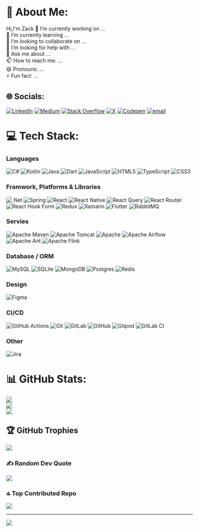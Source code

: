 # 💫 About Me:
 Hi,I'm Zack
 🔭 I’m currently working on ...<br> 
 🌱 I’m currently learning ...<br> 
 👯 I’m looking to collaborate on ...<br> 
 🤔 I’m looking for help with ...<br> 
 💬 Ask me about ...<br> 
 📫 How to reach me: ...<br> 
 😄 Pronouns: ...<br> 
 ⚡ Fun fact: ...


## 🌐 Socials:
[![LinkedIn](https://img.shields.io/badge/LinkedIn-%230077B5.svg?logo=linkedin&logoColor=white)](https://linkedin.com/in/ZK-HG) 
[![Medium](https://img.shields.io/badge/Medium-12100E?logo=medium&logoColor=white)](https://medium.com/@a58589961221) 
[![Stack Overflow](https://img.shields.io/badge/-Stackoverflow-FE7A16?logo=stack-overflow&logoColor=white)](https://stackoverflow.com/users/29948519) 
[![X](https://img.shields.io/badge/X-black.svg?logo=X&logoColor=white)](https://x.com/ZK_H_) 
[![Codepen](https://img.shields.io/badge/Codepen-000000?logo=codepen&logoColor=white)](https://codepen.io/ufibpkza-the-looper) [![email](https://img.shields.io/badge/Email-D14836?logo=gmail&logoColor=white)](mailto:a58589961221@gmail.com) 

# 💻 Tech Stack:
### Languages
![C#](https://img.shields.io/badge/c%23-%23239120.svg?style=flat&logo=csharp&logoColor=white) 
![Kotlin](https://img.shields.io/badge/kotlin-%237F52FF.svg?style=flat&logo=kotlin&logoColor=white) 
![Java](https://img.shields.io/badge/java-%23ED8B00.svg?style=flat&logo=openjdk&logoColor=white)
![Dart](https://img.shields.io/badge/dart-%230175C2.svg?style=flat&logo=dart&logoColor=white) 
![JavaScript](https://img.shields.io/badge/javascript-%23323330.svg?style=flat&logo=javascript&logoColor=%23F7DF1E) 
![HTML5](https://img.shields.io/badge/html5-%23E34F26.svg?style=flat&logo=html5&logoColor=white) 
![TypeScript](https://img.shields.io/badge/typescript-%23007ACC.svg?style=flat&logo=typescript&logoColor=white) 
![CSS3](https://img.shields.io/badge/css3-%231572B6.svg?style=flat&logo=css3&logoColor=white) 
### Framwork, Platforms & Libraries
![.Net](https://img.shields.io/badge/.NET-5C2D91?style=flat&logo=.net&logoColor=white) 
![Spring](https://img.shields.io/badge/spring-%236DB33F.svg?style=flat&logo=spring&logoColor=white) 
![React](https://img.shields.io/badge/react-%2320232a.svg?style=flat&logo=react&logoColor=%2361DAFB) 
![React Native](https://img.shields.io/badge/react_native-%2320232a.svg?style=flat&logo=react&logoColor=%2361DAFB) 
![React Query](https://img.shields.io/badge/-React%20Query-FF4154?style=flat&logo=react%20query&logoColor=white) 
![React Router](https://img.shields.io/badge/React_Router-CA4245?style=flat&logo=react-router&logoColor=white) 
![React Hook Form](https://img.shields.io/badge/React%20Hook%20Form-%23EC5990.svg?style=flat&logo=reacthookform&logoColor=white) 
![Redux](https://img.shields.io/badge/redux-%23593d88.svg?style=flat&logo=redux&logoColor=white) 
![Xamarin](https://img.shields.io/badge/Xamarin-3199DC?style=flat&logo=xamarin&logoColor=white) 
![Flutter](https://img.shields.io/badge/Flutter-%2302569B.svg?style=flat&logo=Flutter&logoColor=white) 
![RabbitMQ](https://img.shields.io/badge/rabbitmq-FF6600?style=flat&logo=rabbitmq&logoColor=white) 
### Servies
![Apache Maven](https://img.shields.io/badge/Apache%20Maven-C71A36?style=flat&logo=Apache%20Maven&logoColor=white) 
![Apache Tomcat](https://img.shields.io/badge/apache%20tomcat-%23F8DC75.svg?style=flat&logo=apache-tomcat&logoColor=black) 
![Apache](https://img.shields.io/badge/apache-%23D42029.svg?style=flat&logo=apache&logoColor=white) 
![Apache Airflow](https://img.shields.io/badge/Apache%20Airflow-017CEE?style=flat&logo=Apache%20Airflow&logoColor=white) 
![Apache Ant](https://img.shields.io/badge/Apache%20Ant-A81C7D?style=flat&logo=Apache%20Ant&logoColor=white) 
![Apache Flink](https://img.shields.io/badge/Apache%20Flink-E6526F?style=flat&logo=Apache%20Flink&logoColor=white) 
### Database / ORM
![MySQL](https://img.shields.io/badge/mysql-4479A1.svg?style=flat&logo=mysql&logoColor=white) 
![SQLite](https://img.shields.io/badge/sqlite-%2307405e.svg?style=flat&logo=sqlite&logoColor=white) 
![MongoDB](https://img.shields.io/badge/MongoDB-%234ea94b.svg?style=flat&logo=mongodb&logoColor=white) 
![Postgres](https://img.shields.io/badge/postgres-%23316192.svg?style=flat&logo=postgresql&logoColor=white) 
![Redis](https://img.shields.io/badge/redis-%23DD0031.svg?style=flat&logo=redis&logoColor=white)  
### Design
![Figma](https://img.shields.io/badge/figma-%23F24E1E.svg?style=flat&logo=figma&logoColor=white) 
### CI/CD
![GitHub Actions](https://img.shields.io/badge/github%20actions-%232671E5.svg?style=flat&logo=githubactions&logoColor=white) 
![Git](https://img.shields.io/badge/git-%23F05033.svg?style=flat&logo=git&logoColor=white) 
![GitLab](https://img.shields.io/badge/gitlab-%23181717.svg?style=flat&logo=gitlab&logoColor=white) 
![GitHub](https://img.shields.io/badge/github-%23121011.svg?style=flat&logo=github&logoColor=white) 
![Gitpod](https://img.shields.io/badge/gitpod-f06611.svg?style=flat&logo=gitpod&logoColor=white) 
![GitLab CI](https://img.shields.io/badge/gitlab%20CI-%23181717.svg?style=flat&logo=gitlab&logoColor=white)
### Other
![Jira](https://img.shields.io/badge/jira-%230A0FFF.svg?style=flat&logo=jira&logoColor=white)

# 📊 GitHub Stats:
![](https://github-readme-stats.vercel.app/api?username=Zack861221&theme=dark&hide_border=true&include_all_commits=true&count_private=false)<br/>
![](https://nirzak-streak-stats.vercel.app/?user=Zack861221&theme=dark&hide_border=true)<br/>
![](https://github-readme-stats.vercel.app/api/top-langs/?username=Zack861221&theme=dark&hide_border=true&include_all_commits=true&count_private=false&layout=compact)

## 🏆 GitHub Trophies
![](https://github-profile-trophy.vercel.app/?username=Zack861221&theme=dark&no-frame=false&no-bg=true&margin-w=4)

### ✍️ Random Dev Quote
![](https://quotes-github-readme.vercel.app/api?type=horizontal&theme=dark)

### 🔝 Top Contributed Repo
![](https://github-contributor-stats.vercel.app/api?username=Zack861221&limit=5&theme=dark&combine_all_yearly_contributions=true)

---
[![](https://visitcount.itsvg.in/api?id=Zack861221&icon=0&color=0)](https://visitcount.itsvg.in)

<!-- Proudly created with GPRM ( https://gprm.itsvg.in ) -->

